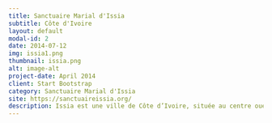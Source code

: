 ```yaml
---
title: Sanctuaire Marial d'Issia
subtitle: Côte d'Ivoire
layout: default
modal-id: 2
date: 2014-07-12
img: issia1.png
thumbnail: issia.png
alt: image-alt
project-date: April 2014
client: Start Bootstrap
category: Sanctuaire Marial d'Issia
site: https://sanctuaireissia.org/
description: Issia est une ville de Côte d’Ivoire, située au centre ouest du pays, dans la région du Haut Sassandra, dite boucle du cacao, proche de Gagnoa, Vavoua et Daloa. A Issia il n’y a pas eu d’apparitions de la Vierge et pourtant on honore Notre Dame de la Délivrance. Au départ, à Issia, notre évêque d’alors  Mgr Pierre Marie COTY, évêque de Daloa, amoureux de la Vierge, désirait, depuis deux ans et demi, un lieu de pèlerinage marial dans son diocèse. Mère Marie de la Croix, cette religieuse née le 21 Avril 1901 à Saint Aignan-sur-Roé en Mayenne (France) était une stigmatisée fondatrice en 1939 de la Congrégation des Petites sœurs de Marie, Mère du Rédempteur. Elle est morte le vendredi saint le 9 Avril 1999 dans sa ville natale…Lors de ma première rencontre avec elle j’ai pu lui parler cœur à cœur.La rencontre avec elle m’a beaucoup touché. En 1978, je lui ai fait une nouvelle visite. C’est à ce moment-là qu’elle m’a dit « Le Seigneur a un projet sur vous », mais elle ne m’a donné aucune explication. En 1984, je participais à Lourdes à une retraite pour prêtres, et là j’ai éprouvé un fort désir de placer une statue de la Vierge sur la colline dominant Issia, ville dont j’étais curé. À mon retour en Côte d’Ivoire, j’en ai fait part à mon évêque, Mgr Pierre-Marie Coty, évêque de Daloa, qui me dit « Voici deux ans et demi que je cherche une colline pour en faire un sanctuaire marial diocésain. J’irai voir ». Peu de temps après, il arrive à Issia et m’invite à monter avec lui sur la colline. Et là-haut, il me dit « Ici sera le sanctuaire marial diocésain ». Quinze jours plus tard, il revient à Issia, m’invite de nouveau à monter avec lui sur la colline et, là-haut, il me demande  « Quel nom as-tu choisi pour cette Vierge ? » J’avais pensé à Notre-Dame de Lourdes, mais, subitement, je ne savais plus. Sitôt son départ, je prie et demande à la Vierge quel nom elle veut pour son sanctuaire. À la fin de la prière, je me sens poussé à ouvrir ma Bible et je tombe sur Zacharie, Chapitre XII, versets 8 et suivants. Je m’arrête au verset 10 « Je répandrai sur la Maison de David et sur l’habitant de Jérusalem un esprit de bonté et de supplication. Alors, ils regarderont vers celui qu’ils ont transpercé ». Cela me fait trouver le nom de Notre-Dame de la Délivrance. Encore quinze jours plus tard, notre évêque revient à Issia et m’invite à monter avec lui sur la colline. Et là, de nouveau, il me demande  « Quel nom as-tu choisi pour cette Vierge ? » Je lui réponds  « Notre-Dame de la Délivrance ». Il me dit  « C’est bien Notre-Dame de la Délivrance ? – Oui, Monseigneur ! » Alors, il reprend, avec son autorité d’évêque :« Ce sera Notre-Dame de la Délivrance ».   Lors de mes congés, je rencontrais chaque fois Mère Marie de la Croix qui me donnait des prophéties sur ce sanctuaire. Elle m’a dit « Les pèlerinages commenceront petitement, mais iront toujours en grandissant ». Une autre fois  « Quand la statue sera en place, les merveilles commenceront ». Une autre fois encore  « Je vous offre mon vendredi », qui était le jour de sa passion, où elle souffrait les souffrances de Jésus. Une autre fois, elle m’a écrit  « Grande union de prière et de sacrifice ». En 1996, lors de ma dernière visite, les yeux tournés vers le plafond de sa chambre, elle voyait les grâces qui allaient découler de ce sanctuaire ; elle s’est écriée  « Que c’est beau, que c’est beau ! Que de grâces, que de grâces ! Les pauvres pauvres recevront beaucoup de grâces. C’est une chance pour l’avenir ». Le Père Tardif, lui, en 1977, a fait une prophétie lorsqu’il est venu à issia  « Je veux creuser ici une source vive où mon peuple se désaltérera ». En 1978, on a trouvé la source et, le 2 février, les puisatiers sont tombés sur cette source qui m’ont dit  « L’eau coule comme l’eau qui sort d’un robinet ». Heureuse coïncidence, car le 2 février, c’est la fête patronale de la Communauté de Mère Marie  @source site officiel
---
```

